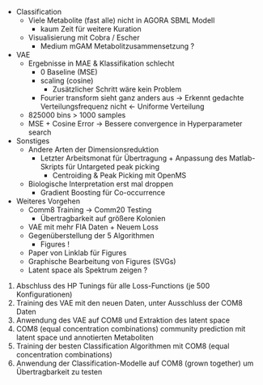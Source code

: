 - Classification
	- Viele Metabolite (fast alle) nicht in AGORA SBML Modell
		- kaum Zeit für weitere Kuration
	- Visualisierung mit Cobra / Escher
		- Medium mGAM Metabolitzusammensetzung ? 
- VAE
	- Ergebnisse in MAE & Klassifikation schlecht
		- 0 Baseline (MSE)
		- scaling (cosine)
			- Zusätzlicher Schritt wäre kein Problem
		- Fourier transform sieht ganz anders aus -> Erkennt gedachte Verteilungsfrequenz nicht <- Uniforme Verteilung
	- 825000 bins > 1000 samples
	- MSE + Cosine Error -> Bessere convergence in Hyperparameter search
- Sonstiges
    - Andere Arten der Dimensionsreduktion
		- Letzter Arbeitsmonat für Übertragung + Anpassung des Matlab-Skripts für Untargeted peak picking
			- Centroiding & Peak Picking mit OpenMS
    - Biologische Interpretation erst mal droppen
		- Gradient Boosting für Co-occurrence
- Weiteres Vorgehen
	- Comm8 Training -> Comm20 Testing
		- Übertragbarkeit auf größere Kolonien
	- VAE mit mehr FIA Daten + Neuem Loss
	- Gegenüberstellung der 5 Algorithmen
		- Figures !
	- Paper von Linklab für Figures
	- Graphische Bearbeitung von Figures (SVGs)
	- Latent space als Spektrum zeigen ?


1. Abschluss des HP Tunings für alle Loss-Functions (je 500 Konfigurationen)
2. Training des VAE mit den neuen Daten, unter Ausschluss der COM8 Daten
3. Anwendung des VAE auf COM8 und Extraktion des latent space
4. COM8 (equal concentration combinations) community prediction mit latent space und annotierten Metaboliten
5. Training der besten Classification Algorithmen mit COM8 (equal concentration combinations)
6. Anwendung der Classification-Modelle auf COM8 (grown together) um Übertragbarkeit zu testen